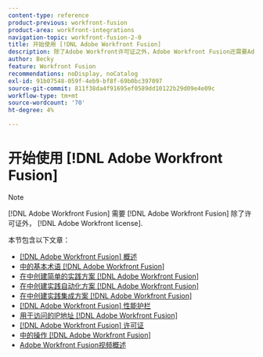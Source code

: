 ```yaml
---
content-type: reference
product-previous: workfront-fusion
product-area: workfront-integrations
navigation-topic: workfront-fusion-2-0
title: 开始使用 [!DNL Adobe Workfront Fusion]
description: 除了Adobe Workfront许可证之外，Adobe Workfront Fusion还需要Adobe Workfront Fusion许可证。
author: Becky
feature: Workfront Fusion
recommendations: noDisplay, noCatalog
exl-id: 91b07548-059f-4eb9-bf8f-69b0bc397097
source-git-commit: 811f38da4f91695ef0589dd10122b29d09e4e09c
workflow-type: tm+mt
source-wordcount: '70'
ht-degree: 4%

---
```


# 开始使用 [!DNL Adobe Workfront Fusion]

>[!NOTE]
>
>[!DNL Adobe Workfront Fusion] 需要 [!DNL Adobe Workfront Fusion] 除了许可证外， [!DNL Adobe Workfront license].

本节包含以下文章：

* [[!DNL Adobe Workfront Fusion] 概述](../../workfront-fusion/get-started/workfront-fusion-overview.md)
* [中的基本术语 [!DNL Adobe Workfront Fusion]](../../workfront-fusion/get-started/basic-terms.md)
* [在中创建简单的实践方案 [!DNL Adobe Workfront Fusion]](/help/quicksilver/workfront-fusion/get-started/build-practice-scenarios/create-practice-scenarios.md)
* [在中创建实践自动化方案 [!DNL Adobe Workfront Fusion]](../../workfront-fusion/get-started/create-a-practice-automation-scenario.md)
* [在中创建实践集成方案 [!DNL Adobe Workfront Fusion]](../../workfront-fusion/get-started/create-a-practice-scenario.md)
* [[!DNL Adobe Workfront Fusion] 性能护栏](../../workfront-fusion/get-started/fusion-performance-guardrails.md)
* [用于访问的IP地址 [!DNL Adobe Workfront Fusion]](../../workfront-fusion/get-started/ip-addresses-for-fusion.md)
* [[!DNL Adobe Workfront Fusion] 许可证](../../workfront-fusion/get-started/license-automation-vs-integration.md)
* [中的操作 [!DNL Adobe Workfront Fusion]](../../workfront-fusion/get-started/operations-in-workfront-fusion.md)
* [Adobe Workfront Fusion视频概述](/help/quicksilver/workfront-fusion/get-started/fusion-basics-videos.md)
